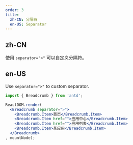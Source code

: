 ```yaml
---
order: 3
title: 
  zh-CN: 分隔符
  en-US: Separator
---
```


## zh-CN

使用 `separator=">"` 可以自定义分隔符。

## en-US

Use `separator=">"` to custom separator.

````jsx
import { Breadcrumb } from 'antd';

ReactDOM.render(
  <Breadcrumb separator=">">
    <Breadcrumb.Item>首页</Breadcrumb.Item>
    <Breadcrumb.Item href="">应用中心</Breadcrumb.Item>
    <Breadcrumb.Item href="">应用列表</Breadcrumb.Item>
    <Breadcrumb.Item>某应用</Breadcrumb.Item>
  </Breadcrumb>
, mountNode);
````
